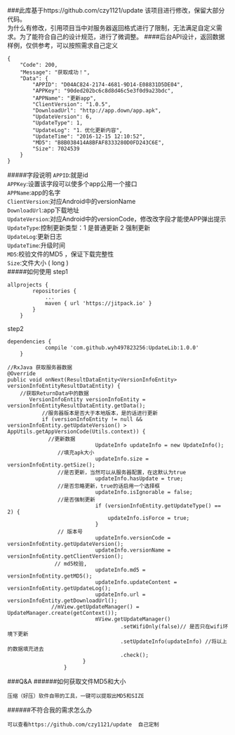 ###此库基于https://github.com/czy1121/update  该项目进行修改，保留大部分代码。  
为什么有修改，引用项目当中对服务器返回格式进行了限制，无法满足自定义需求。为了能符合自己的设计规范，进行了微调整。 
####后台API设计，返回数据样例，仅供参考，可以按照需求自己定义
```
{
    "Code": 200,
    "Message": "获取成功！",
    "Data": {
        "APPID": "D04AC824-2174-4681-9D14-E08831D5DE04",
        "APPKey": "90ded202bc6c8d8d46c5e3f0d9a23bdc",
        "APPName": "更新app",
        "ClientVersion": "1.0.5",
        "DownloadUrl": "http://app.down/app.apk",
        "UpdateVersion": 6,
        "UpdateType": 1,
        "UpdateLog": "1．优化更新内容",
        "UpdateTime": "2016-12-15 12:10:52",
        "MD5": "B8B038414A8BFAF8333280D0FD243C6E",
        "Size": 7024539
    }
}
``` 
#####字段说明
`APPID`:就是id  
`APPKey`:设置该字段可以使多个app公用一个接口  
`APPName`:app的名字  
`ClientVersion`:对应Android中的versionName  
`DownloadUrl`:app下载地址  
`UpdateVersion`:对应Android中的versionCode，修改改字段才能使APP弹出提示  
`UpdateType`:控制更新类型：1 是普通更新 2 强制更新  
`UpdateLog`:更新日志  
`UpdateTime`:升级时间  
`MD5`:校验文件的MD5 ，保证下载完整性  
`Size`:文件大小 ( long )  
#####如何使用
step1
```
allprojects {
		repositories {
			...
			maven { url 'https://jitpack.io' }
		}
	}
```
step2
```
dependencies {
	        compile 'com.github.wyh497823256:UpdateLib:1.0.0'
	}
```

```
//RxJava 获取服务器数据
@Override
public void onNext(ResultDataEntity<VersionInfoEntity> versionInfoEntityResultDataEntity) {
	//获取ReturnData中的数据
       VersionInfoEntity versionInfoEntity = versionInfoEntityResultDataEntity.getData();
       	   //服务器版本是否大于本地版本，是的话进行更新
           if (versionInfoEntity != null && versionInfoEntity.getUpdateVersion() > AppUtils.getAppVersionCode(Utils.context)) {
	   		 //更新数据		
                            UpdateInfo updateInfo = new UpdateInfo();
			    //填充apk大小
                            updateInfo.size = versionInfoEntity.getSize();
			    //是否更新，当然可以从服务器配置，在这默认为true
                            updateInfo.hasUpdate = true;
			    //是否忽略更新，true的话启用一个选择框
                            updateInfo.isIgnorable = false;
			    //是否强制更新
                            if (versionInfoEntity.getUpdateType() == 2) {
                                updateInfo.isForce = true;
                            }
			    // 版本号
                            updateInfo.versionCode = versionInfoEntity.getUpdateVersion();
                            updateInfo.versionName = versionInfoEntity.getClientVersion();
			   // md5校验,
                            updateInfo.md5 = versionInfoEntity.getMD5();
                            updateInfo.updateContent = versionInfoEntity.getUpdateLog();
                            updateInfo.url = versionInfoEntity.getDownloadUrl();
			  //mView.getUpdateManager() = UpdateManager.create(getContext());
                            mView.getUpdateManager()
                                    .setWifiOnly(false)// 是否只在wifi环境下更新
                                    .setUpdateInfo(updateInfo) //将以上的数据填充进去
                                    .check();
                        }
                  }
```
###Q&A
######如何获取文件MD5和大小
```简单点的就是使用 
压缩（好压）软件自带的工具，一键可以提取出MD5和SIZE
```
######不符合我的需求怎么办
```
可以查看https://github.com/czy1121/update  自己定制
```
